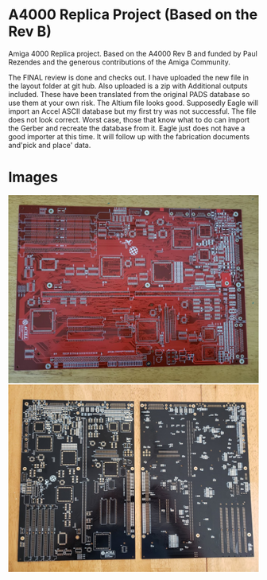 # A4000 Replica Project (Based on the Rev B)
Amiga 4000 Replica project. Based on the A4000 Rev B and funded by Paul Rezendes and the generous contributions of the Amiga Community. 

The FINAL review is done and checks out. I have uploaded the new file in the layout folder at git hub. Also uploaded is a zip with Additional outputs included.  These have been translated from the original PADS database so use them at your own risk.
The Altium file looks good. Supposedly Eagle will import an Accel ASCII database but my first try was not successful.  The file does not look correct. Worst case, those that know what to do can import the Gerber and recreate the database from it.  Eagle just does not have a good importer at this time. It will follow up with the fabrication documents and'pick and place' data.

# Images
<img src="https://github.com/Acill/A4000RevB/blob/master/Images/20180804_091312.jpg?raw=true"> 

<img src="https://github.com/Acill/A4000RevB/blob/master/Images/20180814_144927.jpg?raw=true">
